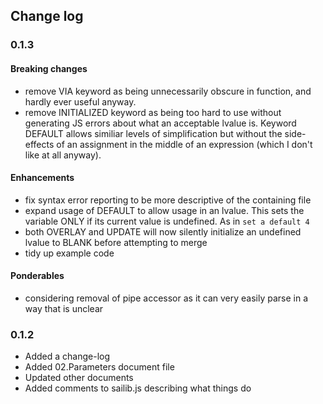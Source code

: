 ## Change log

### 0.1.3

#### Breaking changes

 - remove VIA keyword as being unnecessarily obscure in function, and hardly ever useful anyway.
 - remove INITIALIZED keyword as being too hard to use without generating JS errors about what an acceptable lvalue is. Keyword DEFAULT allows similiar levels of simplification but without the side-effects of an assignment in the middle of an expression (which I don't like at all anyway).

#### Enhancements

 - fix syntax error reporting to be more descriptive of the containing file
 - expand usage of DEFAULT to allow usage in an lvalue. This sets the variable ONLY if its current value is undefined. As in `set a default 4`
 - both OVERLAY and UPDATE will now silently initialize an undefined lvalue to BLANK before attempting to merge
 - tidy up example code

#### Ponderables

 - considering removal of pipe accessor as it can very easily parse in a way that is unclear

### 0.1.2 

- Added a change-log
- Added 02.Parameters document file
- Updated other documents
- Added comments to sailib.js describing what things do
